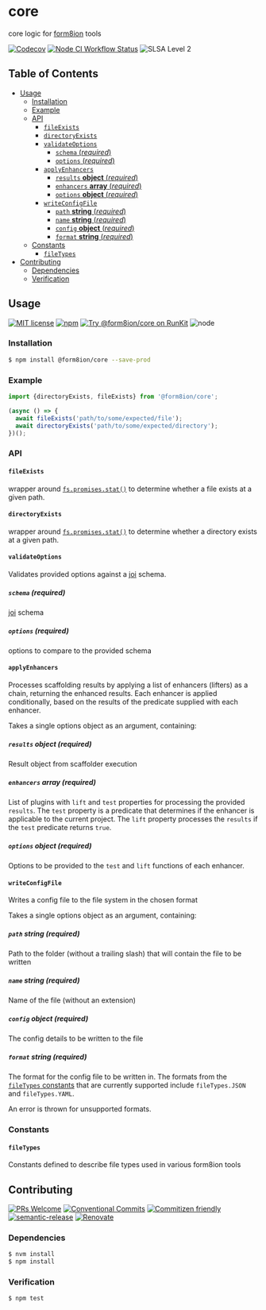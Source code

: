 # core

core logic for [form8ion](https://github.com/form8ion/) tools

<!--status-badges start -->

[![Codecov][coverage-badge]][coverage-link]
[![Node CI Workflow Status][github-actions-ci-badge]][github-actions-ci-link]
![SLSA Level 2][slsa-badge]

<!--status-badges end -->

## Table of Contents

* [Usage](#usage)
  * [Installation](#installation)
  * [Example](#example)
  * [API](#api)
    * [`fileExists`](#fileexists)
    * [`directoryExists`](#directoryexists)
    * [`validateOptions`](#validateoptions)
      * [`schema` (_required_)](#schema-required)
      * [`options` (_required_)](#options-required)
    * [`applyEnhancers`](#applyenhancers)
      * [`results` __object__ (_required_)](#results-object-required)
      * [`enhancers` __array__ (_required_)](#enhancers-array-required)
      * [`options` __object__ (_required_)](#options-object-required)
    * [`writeConfigFile`](#writeconfigfile)
      * [`path` __string__ (_required_)](#path-string-required)
      * [`name` __string__ (_required_)](#name-string-required)
      * [`config` __object__ (_required_)](#config-object-required)
      * [`format` __string__ (_required_)](#format-string-required)
  * [Constants](#constants)
    * [`fileTypes`](#filetypes)
* [Contributing](#contributing)
  * [Dependencies](#dependencies)
  * [Verification](#verification)

## Usage

<!--consumer-badges start -->

[![MIT license][license-badge]][license-link]
[![npm][npm-badge]][npm-link]
[![Try @form8ion/core on RunKit][runkit-badge]][runkit-link]
![node][node-badge]

<!--consumer-badges end -->

### Installation

```sh
$ npm install @form8ion/core --save-prod
```

### Example

```javascript
import {directoryExists, fileExists} from '@form8ion/core';

(async () => {
  await fileExists('path/to/some/expected/file');
  await directoryExists('path/to/some/expected/directory');
})();
```

### API

#### `fileExists`

wrapper around [`fs.promises.stat()`](https://nodejs.org/api/fs.html#fs_fspromises_stat_path_options)
to determine whether a file exists at a given path.

#### `directoryExists`

wrapper around [`fs.promises.stat()`](https://nodejs.org/api/fs.html#fs_fspromises_stat_path_options)
to determine whether a directory exists at a given path.

#### `validateOptions`

Validates provided options against a [joi](https://joi.dev/) schema.

##### `schema` (_required_)

[joi](https://joi.dev/) schema

##### `options` (_required_)

options to compare to the provided schema

#### `applyEnhancers`

Processes scaffolding results by applying a list of enhancers (lifters) as a
chain, returning the enhanced results.
Each enhancer is applied conditionally, based on the results of the predicate
supplied with each enhancer.

Takes a single options object as an argument, containing:

##### `results` __object__ (_required_)

Result object from scaffolder execution

##### `enhancers` __array__ (_required_)

List of plugins with `lift` and `test` properties for processing the provided
`results`.
The `test` property is a predicate that determines if the enhancer is
applicable to the current project.
The `lift` property processes the `results` if the `test` predicate returns
`true`.

##### `options` __object__ (_required_)

Options to be provided to the `test` and `lift` functions of each enhancer.

#### `writeConfigFile`

Writes a config file to the file system in the chosen format

Takes a single options object as an argument, containing:

##### `path` __string__ (_required_)

Path to the folder (without a trailing slash) that will contain the file to be
written

##### `name` __string__ (_required_)

Name of the file (without an extension)

##### `config` __object__ (_required_)

The config details to be written to the file

##### `format` __string__ (_required_)

The format for the config file to be written in. The formats from the
[`fileTypes` constants](#filetypes) that are currently supported include
`fileTypes.JSON` and `fileTypes.YAML`.

An error is thrown for unsupported formats.

### Constants

#### `fileTypes`

Constants defined to describe file types used in various form8ion tools

## Contributing

<!--contribution-badges start -->

[![PRs Welcome][PRs-badge]][PRs-link]
[![Conventional Commits][commit-convention-badge]][commit-convention-link]
[![Commitizen friendly][commitizen-badge]][commitizen-link]
[![semantic-release][semantic-release-badge]][semantic-release-link]
[![Renovate][renovate-badge]][renovate-link]

<!--contribution-badges end -->

### Dependencies

```sh
$ nvm install
$ npm install
```

### Verification

```sh
$ npm test
```

[PRs-link]: http://makeapullrequest.com

[PRs-badge]: https://img.shields.io/badge/PRs-welcome-brightgreen.svg

[commit-convention-link]: https://conventionalcommits.org

[commit-convention-badge]: https://img.shields.io/badge/Conventional%20Commits-1.0.0-yellow.svg

[commitizen-link]: http://commitizen.github.io/cz-cli/

[commitizen-badge]: https://img.shields.io/badge/commitizen-friendly-brightgreen.svg

[semantic-release-link]: https://github.com/semantic-release/semantic-release

[semantic-release-badge]: https://img.shields.io/badge/semantic--release-angular-e10079?logo=semantic-release

[renovate-link]: https://renovatebot.com

[renovate-badge]: https://img.shields.io/badge/renovate-enabled-brightgreen.svg?logo=renovatebot

[coverage-link]: https://codecov.io/github/form8ion/core

[coverage-badge]: https://img.shields.io/codecov/c/github/form8ion/core?logo=codecov

[license-link]: LICENSE

[license-badge]: https://img.shields.io/github/license/form8ion/core.svg

[npm-link]: https://www.npmjs.com/package/@form8ion/core

[npm-badge]: https://img.shields.io/npm/v/@form8ion/core?logo=npm

[runkit-link]: https://npm.runkit.com/@form8ion/core

[runkit-badge]: https://badge.runkitcdn.com/@form8ion/core.svg

[github-actions-ci-link]: https://github.com/form8ion/core/actions?query=workflow%3A%22Node.js+CI%22+branch%3Amaster

[github-actions-ci-badge]: https://github.com/form8ion/core/workflows/Node.js%20CI/badge.svg

[node-badge]: https://img.shields.io/node/v/@form8ion/core?logo=node.js

[slsa-badge]: https://slsa.dev/images/gh-badge-level2.svg
